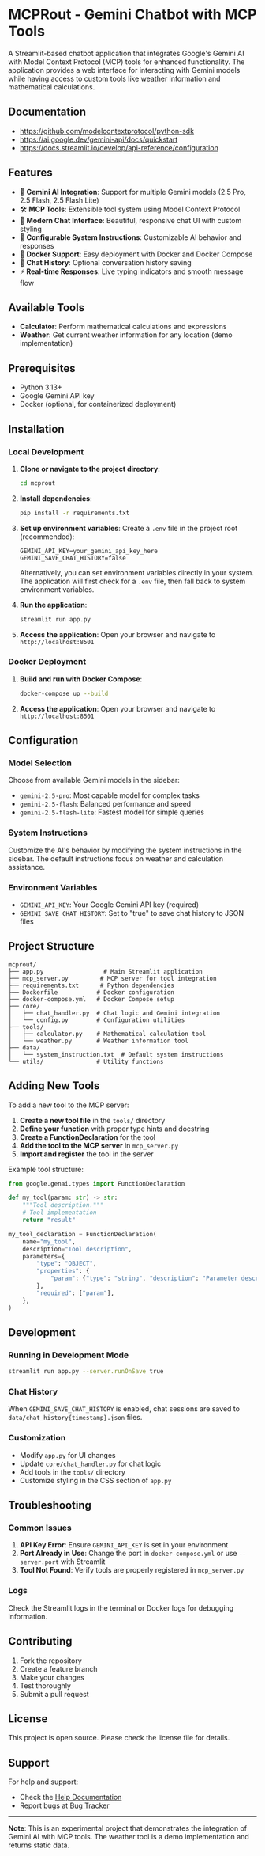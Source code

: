# MCPRout - Gemini Chatbot with MCP Tools

A Streamlit-based chatbot application that integrates Google's Gemini AI with Model Context Protocol (MCP) tools for enhanced functionality. The application provides a web interface for interacting with Gemini models while having access to custom tools like weather information and mathematical calculations.

## Documentation

- https://github.com/modelcontextprotocol/python-sdk
- https://ai.google.dev/gemini-api/docs/quickstart
- https://docs.streamlit.io/develop/api-reference/configuration

## Features

- 🤖 **Gemini AI Integration**: Support for multiple Gemini models (2.5 Pro, 2.5 Flash, 2.5 Flash Lite)
- 🛠️ **MCP Tools**: Extensible tool system using Model Context Protocol
- 💬 **Modern Chat Interface**: Beautiful, responsive chat UI with custom styling
- 🔧 **Configurable System Instructions**: Customizable AI behavior and responses
- 📱 **Docker Support**: Easy deployment with Docker and Docker Compose
- 💾 **Chat History**: Optional conversation history saving
- ⚡ **Real-time Responses**: Live typing indicators and smooth message flow

## Available Tools

- **Calculator**: Perform mathematical calculations and expressions
- **Weather**: Get current weather information for any location (demo implementation)

## Prerequisites

- Python 3.13+
- Google Gemini API key
- Docker (optional, for containerized deployment)

## Installation

### Local Development

1. **Clone or navigate to the project directory**:
   ```bash
   cd mcprout
   ```

2. **Install dependencies**:
   ```bash
   pip install -r requirements.txt
   ```

3. **Set up environment variables**:
   Create a `.env` file in the project root (recommended):
   ```env
   GEMINI_API_KEY=your_gemini_api_key_here
   GEMINI_SAVE_CHAT_HISTORY=false
   ```
   
   Alternatively, you can set environment variables directly in your system. The application will first check for a `.env` file, then fall back to system environment variables.

4. **Run the application**:
   ```bash
   streamlit run app.py
   ```

5. **Access the application**:
   Open your browser and navigate to `http://localhost:8501`

### Docker Deployment

1. **Build and run with Docker Compose**:
   ```bash
   docker-compose up --build
   ```

2. **Access the application**:
   Open your browser and navigate to `http://localhost:8501`

## Configuration

### Model Selection
Choose from available Gemini models in the sidebar:
- `gemini-2.5-pro`: Most capable model for complex tasks
- `gemini-2.5-flash`: Balanced performance and speed
- `gemini-2.5-flash-lite`: Fastest model for simple queries

### System Instructions
Customize the AI's behavior by modifying the system instructions in the sidebar. The default instructions focus on weather and calculation assistance.

### Environment Variables
- `GEMINI_API_KEY`: Your Google Gemini API key (required)
- `GEMINI_SAVE_CHAT_HISTORY`: Set to "true" to save chat history to JSON files

## Project Structure

```
mcprout/
├── app.py                 # Main Streamlit application
├── mcp_server.py         # MCP server for tool integration
├── requirements.txt      # Python dependencies
├── Dockerfile           # Docker configuration
├── docker-compose.yml   # Docker Compose setup
├── core/
│   ├── chat_handler.py  # Chat logic and Gemini integration
│   └── config.py        # Configuration utilities
├── tools/
│   ├── calculator.py    # Mathematical calculation tool
│   └── weather.py       # Weather information tool
├── data/
│   └── system_instruction.txt  # Default system instructions
└── utils/               # Utility functions
```

## Adding New Tools

To add a new tool to the MCP server:

1. **Create a new tool file** in the `tools/` directory
2. **Define your function** with proper type hints and docstring
3. **Create a FunctionDeclaration** for the tool
4. **Add the tool to the MCP server** in `mcp_server.py`
5. **Import and register** the tool in the server

Example tool structure:
```python
from google.genai.types import FunctionDeclaration

def my_tool(param: str) -> str:
    """Tool description."""
    # Tool implementation
    return "result"

my_tool_declaration = FunctionDeclaration(
    name="my_tool",
    description="Tool description",
    parameters={
        "type": "OBJECT",
        "properties": {
            "param": {"type": "string", "description": "Parameter description"},
        },
        "required": ["param"],
    },
)
```

## Development

### Running in Development Mode
```bash
streamlit run app.py --server.runOnSave true
```

### Chat History
When `GEMINI_SAVE_CHAT_HISTORY` is enabled, chat sessions are saved to `data/chat_history{timestamp}.json` files.

### Customization
- Modify `app.py` for UI changes
- Update `core/chat_handler.py` for chat logic
- Add tools in the `tools/` directory
- Customize styling in the CSS section of `app.py`

## Troubleshooting

### Common Issues

1. **API Key Error**: Ensure `GEMINI_API_KEY` is set in your environment
2. **Port Already in Use**: Change the port in `docker-compose.yml` or use `--server.port` with Streamlit
3. **Tool Not Found**: Verify tools are properly registered in `mcp_server.py`

### Logs
Check the Streamlit logs in the terminal or Docker logs for debugging information.

## Contributing

1. Fork the repository
2. Create a feature branch
3. Make your changes
4. Test thoroughly
5. Submit a pull request

## License

This project is open source. Please check the license file for details.

## Support

For help and support:
- Check the [Help Documentation](https://martinmoreau.tech/help)
- Report bugs at [Bug Tracker](https://martinmoreau.tech/bug)

---

**Note**: This is an experimental project that demonstrates the integration of Gemini AI with MCP tools. The weather tool is a demo implementation and returns static data.
